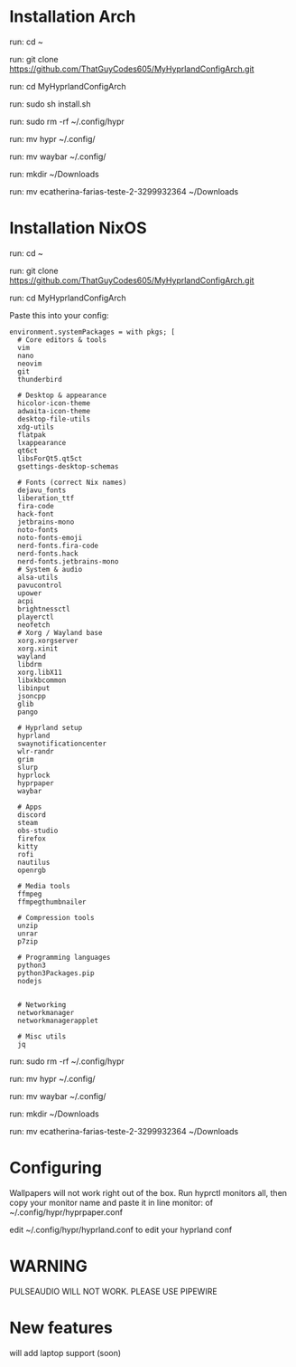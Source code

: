 # Installation Arch

run: cd ~

run: git clone https://github.com/ThatGuyCodes605/MyHyprlandConfigArch.git

run: cd MyHyprlandConfigArch

run: sudo sh install.sh

run: sudo rm -rf ~/.config/hypr

run: mv hypr ~/.config/

run: mv waybar ~/.config/

run: mkdir ~/Downloads

run: mv ecatherina-farias-teste-2-3299932364 ~/Downloads

# Installation NixOS
run: cd ~

run: git clone https://github.com/ThatGuyCodes605/MyHyprlandConfigArch.git

run: cd MyHyprlandConfigArch

Paste this into your config: 
```
environment.systemPackages = with pkgs; [
  # Core editors & tools
  vim
  nano
  neovim
  git
  thunderbird

  # Desktop & appearance
  hicolor-icon-theme
  adwaita-icon-theme
  desktop-file-utils
  xdg-utils
  flatpak
  lxappearance
  qt6ct
  libsForQt5.qt5ct
  gsettings-desktop-schemas

  # Fonts (correct Nix names)
  dejavu_fonts
  liberation_ttf
  fira-code
  hack-font
  jetbrains-mono
  noto-fonts
  noto-fonts-emoji
  nerd-fonts.fira-code
  nerd-fonts.hack
  nerd-fonts.jetbrains-mono
  # System & audio
  alsa-utils
  pavucontrol
  upower
  acpi
  brightnessctl
  playerctl
  neofetch
  # Xorg / Wayland base
  xorg.xorgserver
  xorg.xinit
  wayland
  libdrm
  xorg.libX11
  libxkbcommon
  libinput
  jsoncpp
  glib
  pango

  # Hyprland setup
  hyprland
  swaynotificationcenter
  wlr-randr
  grim
  slurp
  hyprlock
  hyprpaper
  waybar

  # Apps
  discord
  steam
  obs-studio
  firefox
  kitty
  rofi
  nautilus
  openrgb

  # Media tools
  ffmpeg
  ffmpegthumbnailer

  # Compression tools
  unzip
  unrar
  p7zip

  # Programming languages
  python3
  python3Packages.pip
  nodejs


  # Networking
  networkmanager
  networkmanagerapplet

  # Misc utils
  jq

```


run: sudo rm -rf ~/.config/hypr

run: mv hypr ~/.config/

run: mv waybar ~/.config/

run: mkdir ~/Downloads

run: mv ecatherina-farias-teste-2-3299932364 ~/Downloads

# Configuring
Wallpapers will not work right out of the box. Run hyprctl monitors all, then copy your monitor name and paste it in line monitor: of ~/.config/hypr/hyprpaper.conf

edit ~/.config/hypr/hyprland.conf to edit your hyprland conf

# WARNING

PULSEAUDIO WILL NOT WORK. PLEASE USE PIPEWIRE

# New features
will add laptop support (soon) 
